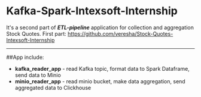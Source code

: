# **Kafka-Spark-Intexsoft-Internship** 
It's a second part of ***ETL-pipeline*** application for collection and aggregation Stock Quotes.
First part: <https://github.com/veresha/Stock-Quotes-Intexsoft-Internship>
***
##App include:
- **kafka_reader_app** - read Kafka topic, format data to Spark Dataframe, send data to Minio
- **minio_reader_app** - read minio bucket, make data aggregation, send aggregated data to Clickhouse
